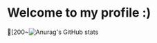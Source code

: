# Welcome to my profile :)

[200~![Anurag's GitHub stats](https://github-readme-stats.vercel.app/api?username=anuraghazra&show_icons=true&theme=synthwave&count_private=true)
